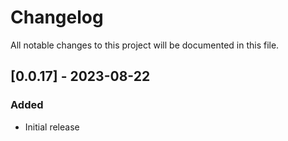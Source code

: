 # Changelog

All notable changes to this project will be documented in this file.


## [0.0.17] - 2023-08-22

### Added

- Initial release